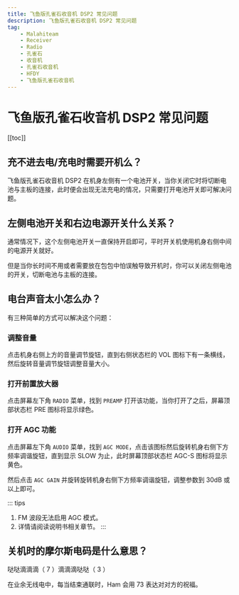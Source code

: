 ```yaml
---
title: 飞鱼版孔雀石收音机 DSP2 常见问题
description: 飞鱼版孔雀石收音机 DSP2 常见问题
tag:
    - Malahiteam
    - Receiver
    - Radio
    - 孔雀石
    - 收音机
    - 孔雀石收音机
    - HFDY
    - 飞鱼版孔雀石收音机
---
```


# 飞鱼版孔雀石收音机 DSP2 常见问题

[[toc]]

## 充不进去电/充电时需要开机么？

飞鱼版孔雀石收音机 DSP2 在机身左侧有一个电池开关，当你关闭它时将切断电池与主板的连接，此时便会出现无法充电的情况，只需要打开电池开关即可解决问题。

## 左侧电池开关和右边电源开关什么关系？

通常情况下，这个左侧电池开关一直保持开启即可，平时开关机使用机身右侧中间的电源开关就好。

但是当你长时间不用或者需要放在包包中怕误触导致开机时，你可以关闭左侧电池的开关，切断电池与主板的连接。

## 电台声音太小怎么办？

有三种简单的方式可以解决这个问题：

### 调整音量

点击机身右侧上方的音量调节旋钮，直到右侧状态栏的 VOL 图标下有一条横线，然后旋转音量调节旋钮调整音量大小。

### 打开前置放大器

点击屏幕左下角 ``RADIO`` 菜单，找到 ``PREAMP`` 打开该功能，当你打开了之后，屏幕顶部状态栏 PRE 图标将显示绿色。

### 打开 AGC 功能

点击屏幕左下角 ``AUDIO`` 菜单，找到 ``AGC MODE``，点击该图标然后旋转机身右侧下方频率调谐旋钮，直到显示 SLOW 为止，此时屏幕顶部状态栏 AGC-S 图标将显示黄色。

然后点击 ``AGC GAIN`` 并旋转旋转机身右侧下方频率调谐旋钮，调整参数到 30dB 或以上即可。

::: tips
1. FM 波段无法启用 AGC 模式。
2. 详情请阅读说明书相关章节。
:::

## 关机时的摩尔斯电码是什么意思？

哒哒滴滴滴（ 7 ）滴滴滴哒哒（ 3 ）

在业余无线电中，每当结束通联时，Ham 会用 73 表达对对方的祝福。
